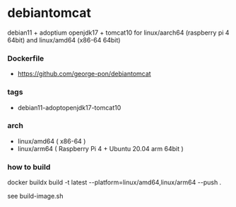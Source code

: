 # debiantomcat

debian11 + adoptium openjdk17 + tomcat10 for linux/aarch64 (raspberry pi 4 64bit) and linux/amd64 (x86-64 64bit)

### Dockerfile

* https://github.com/george-pon/debiantomcat

### tags

* debian11-adoptopenjdk17-tomcat10

### arch

* linux/amd64 ( x86-64 )
* linux/arm64 ( Raspberry Pi 4 + Ubuntu 20.04 arm 64bit )

### how to build

docker buildx build -t latest --platform=linux/amd64,linux/arm64 --push .

see build-image.sh

